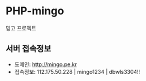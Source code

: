 # PHP-mingo
밍고 프로젝트 

서버 접속정보 
-------------

* 도메인: http://mingo.pe.kr<br>
* 접속정보: 112.175.50.228 | mingo1234 | dbwls3304!!
